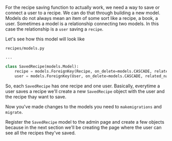 For the recipe saving function to actually work, we need a way to save or connect a user to a recipe. We can do that through building a new model. Models do not always mean an item of some sort like a recipe, a book, a user. Sometimes a model is a relationship connecting two models. In this case the relationship is a `user` saving a `recipe`. 

Let's see how this model will look like

`recipes/models.py`
```py
...

class SavedRecipe(models.Model):
	recipe = models.ForeignKey(Recipe, on_delete=models.CASCADE, related_name="saved")
	user = models.ForeignKey(User, on_delete=models.CASCADE, related_name="saved_recipes")
```

So, each `SavedRecipe` has one recipe and one user. Basically, everytime a user saves a recipe we'll create a new `SavedRecipe` object with the user and the recipe thay want to save.


Now you've made changes to the models you need to `makemigrations` and `migrate`.


Register the `SavedRecipe` model to the admin page and create a few objects because in the next section we'll be creating the page where the user can see all the recipes they've saved.

